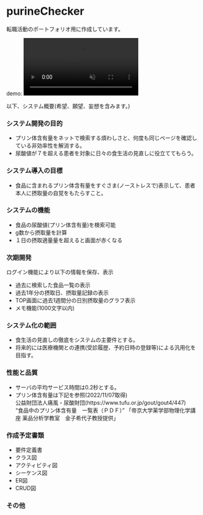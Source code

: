 # purineChecker
<p>転職活動のポートフォリオ用に作成しています。</p>
demo:
<video src="https://user-images.githubusercontent.com/68983270/201661325-99683e1c-facd-4eba-8a79-799f84f8cc95.mp4" playsinline loop autoplay muted></video>

<p>以下、システム概要(希望、願望、妄想を含みます。)</p>
<h3>システム開発の目的</h3>
	<ul>
		<li>プリン体含有量をネットで検索する煩わしさと、何度も同じページを確認している非効率性を解消する。</li>
		<li>尿酸値が７を超える患者を対象に日々の食生活の見直しに役立ててもらう。</li>
	</ul>
<h3>システム導入の目標</h3>
	<ul>
		<li>食品に含まれるプリン体含有量をすぐさま(ノーストレスで)表示して、患者本人に摂取量の自覚をもたらすこと。</li>
	</ul>
<h3>システムの機能</h3>
	<ul>
		<li>食品の尿酸値(プリン体含有量)を検索可能</li>
		<li>g数から摂取量を計算</li>
		<li>１日の摂取適量量を超えると画面が赤くなる</li>
	</ul>
<h3>次期開発</h3>
<p>ログイン機能により以下の情報を保存、表示</p>
	<ul>
		<li>過去に検索した食品一覧の表示</li>
		<li>過去1年分の摂取日、摂取量記録の表示</li>
		<li>TOP画面に過去1週間分の日別摂取量のグラフ表示</li>
		<li>メモ機能(1000文字以内)</li>
	</ul>
<h3>システム化の範囲</h3>
	<ul>
		<li>食生活の見直しの徹底をシステムの主要件とする。</li>
		<li>将来的には医療機関との連携(受診履歴、予約日時の登録等)による汎用化を目指す。</li>
	</ul>
<h3>性能と品質</h3>
	<ul>
		<li>サーバの平均サービス時間は0.2秒とする。</li>
		<li>プリン体含有量は下記を参照(2022/11/07取得)</li>
		公益財団法人痛風・尿酸財団(https://www.tufu.or.jp/gout/gout4/447)<br>
		“食品中のプリン体含有量　一覧表（ＰＤＦ）” 「帝京大学薬学部物理化学講座 薬品分析学教室　金子希代子教授提供」
	</ul>
<h3>作成予定書類</h3>
	<ul>
		<li>要件定義書</li>
		<li>クラス図</li>
		<li>アクティビティ図</li>
		<li>シーケンス図</li>
		<li>ER図</li>
		<li>CRUD図</li>
	</ul>
<h3>その他</h3>
